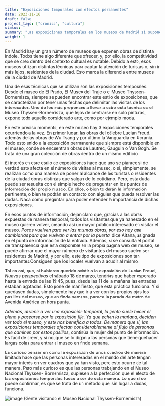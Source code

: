 ```yaml
---
title: "Exposiciones temporales con efectos permanentes"
date: 2023-11-16
draft: false
project_tags: ["crónica", "cultura"]
status: " "
summary: "Las exposiciones temporales en los museos de Madrid sí suponen una subida en las visitas"
weight: 1
---
```

En Madrid hay un gran número de museos que exponen obras de distinta índole. Todos tiene algo diferente 
que ofrecer, y, por ello, la competitividad que se crea dentro del contexto cultural es notable. Debido a esto, 
esos museos utilizan distintas técnicas para captar la atención de turistas o, sin ir más lejos, residentes 
de la ciudad. Esto marca la diferencia entre museos de la ciudad de Madrid.

Una de esas técnicas que se utilizan son las exposiciones temporales. Desde el museo de El Prado, El Museo del
Traje o el Museo Thyssen-Bornemisza, siempre se pueden encontrar este estilo de exposiciones, que se caracterizan
por tener unas fechas que delimitan las visitas de los interesados. Uno de los más propensos a llevar a cabo esta 
técnica es el Museo Thyssen-Bornemisza, que lejos de centrarse en solo pinturas, expone todo aquello considerado arte, 
como por ejemplo moda.

En este preciso momento, en este museo hay 3 exposiciones temporales ocurriendo a la vez. En primer lugar, las obras
del célebre Lucian Freud, además de las obras de Wu Tsang y por último la Vanguardia en Ucrania. Todo esto unido a la 
exposición permanente que siempre está disponible en el museo, donde se encuentran obras de Lautrec, Gauguin o Van Gogh. 
Se trata de una gran colección de obras dentro de un mismo edificio. 

El interés en este estilo de exposiciones hace que uno se plantee si de verdad esto afecta en el número de visitas al museo,
o si, simplemente, se realizan como una manera de poner al alcance de los turistas o residentes de la ciudad obras distintas 
que salgan de lo cotidiano. Pero, esta duda puede ser resuelta con el simple hecho de preguntar en los puntos de información 
del propio museo. En ellos, o bien te darán la información pertinente, o bien te podrán en contacto con alguien que pueda 
resolver las dudas. Nada como preguntar para poder entender la importancia de dichas exposiciones. 

En esos puntos de información, dejan claro que, gracias a las obras expuestas de manera temporal, todos los visitantes que
ya hanestado en el museo quieren volver, creando así un mayor público interesado en visitar el museo. *Pocos vuelven para 
ver las mismas obras, por eso hay que cambiarlas para que vuelvan a entrar por la puerta*, dice Aitana, asignada en el 
punto de información de la entrada. Además, si se consulta el portal de transparencia que está disponible en la propia 
página web del museo, se puede afirmar que el mayor número de visitantes del museo suelen ser residentes de Madrid, 
y por ello, este tipo de exposiciones son tan importantes.Consiguen que los locales vuelvan a acudir al mismo. 

Tal es así, que, si hubieses querido asistir a la exposición de Lucian Freud, *Nuevas perspectivas* el sábado 18 de marzo,
tendrías que haber esperado hasta la entrada de las 19:45, pues, desde las 11 de la mañana las entradas estaban agotadas.
Esto pone de manifiesto, que esta práctica funciona. Y si quedasen dudas, simplemente hay que ir a ver con los propios 
ojos los pasillos del museo, que en finde semana, parece la parada de metro de Avenida América en hora punta. 

*Además, al venir a ver una exposición temporal, la gente suele hacer el pleno y pasearse por la exposición fija. Ya que
echan la mañana, deciden ver todo el museo, y esto nos beneficia a todos. De manera que sí, las exposiciones temporales 
afectan considerablemente al flujo de personas que caminan por estos pasillos*, continúa la mujer del punto de información.
Es fácil de creer, y si no, que se lo digan a las personas que tiene quehacer largas colas para entrar al museo en 
finde semana. 

Es curioso pensar en cómo la exposición de unos cuadros de manera limitada hace que las personas interesadas en el mundo 
del arte tengan mayor interés en ver cuadros que ya han visto, pero esto ocurre de tal manera. Pero más curioso es que 
las personas trabajando en el Museo Nacional Thyssen- Bornemisza, supiesen a la perfección que el efecto de las exposiciones
temporales fuese a ser de esta manera. Lo que sí se puede confirmar, es que se trata de un método que, sin lugar a dudas, 
funciona.

![image](https://github.com/ccolladosoto/ccolladosoto.github.io/assets/149512543/dc689319-04df-4056-81b3-8c89ba2e5c47)
(Gente visitando el Museo Nacional Thyssen-Bornemisza)
